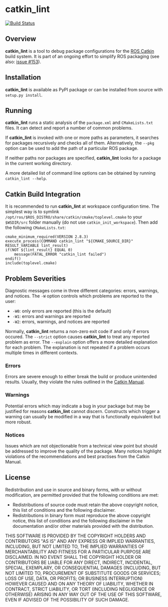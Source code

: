 
catkin\_lint
============

[![Build Status](https://travis-ci.org/fkie/catkin_lint.png?branch=bleeding-edge)](https://travis-ci.org/fkie/catkin_lint)

## Overview

**catkin\_lint** is a tool to debug package configurations for the
[ROS Catkin](https://github.com/ros/catkin) build system. It is part of
an ongoing effort to simplify ROS packaging
(see also: [issue #153](https://github.com/ros/catkin/issues/153)).

## Installation

**catkin\_lint** is available as PyPI package or can be installed from source
with `setup.py install`.

## Running

**catkin\_lint** runs a static analysis of the `package.xml` and
`CMakeLists.txt` files. It can detect and report a number of common
problems.

If **catkin\_lint** is invoked with one or more paths as parameters, it
searches for packages recursively and checks all of them. Alternatively, the
`--pkg` option can be used to add the path of a particular ROS package.

If neither paths nor packages are specified, **catkin\_lint** looks for a
package in the current working directory.

A more detailed list of command line options can be obtained by running
`catkin_lint --help`.

## Catkin Build Integration

It is recommended to run **catkin\_lint** at workspace configuration time.
The simplest way is to symlink `/opt/ros/$ROS_DISTRO/share/catkin/cmake/toplevel.cmake`
to your `$WSDIR/src` folder manually (do not use `catkin_init_workspace`).
Then add the following `CMakeLists.txt`:

    cmake_minimum_required(VERSION 2.8.3)
    execute_process(COMMAND catkin_lint "${CMAKE_SOURCE_DIR}" RESULT_VARIABLE lint_result)
    if(NOT ${lint_result} EQUAL 0)
        message(FATAL_ERROR "catkin_lint failed")
    endif()
    include(toplevel.cmake)

## Problem Severities

Diagnostic messages come in three different categories:
errors, warnings, and notices. The `-W` option controls which problems
are reported to the user:

- `-W0`: only errors are reported (this is the default)
- `-W1`: errors and warnings are reported
- `-W2`: errors, warnings, and notices are reported

Normally, **catkin\_lint** returns a non-zero exit code if and only
if errors occured. The `--strict` option causes **catkin\_lint** to
treat any reported problem as error. The `--explain` option offers
a more detailed explanation for each problem. The explanation is
not repeated if a problem occurs multiple times in different contexts.

### Errors

Errors are severe enough to either break the build or produce unintended
results. Usually, they violate the rules outlined in the
[Catkin Manual](http://docs.ros.org/api/catkin/html/).

### Warnings

Potential errors which may indicate a bug in your package but may be
justified for reasons **catkin\_lint** cannot discern. Constructs which
trigger a warning can usually be modified in a way that is functionally
equivalent but more robust.

### Notices

Issues which are not objectionable from a technical view point but
should  be addressed to improve the quality of the package. Many notices
highlight violations of the recommendations and best practises from the
Catkin Manual.

## License

Redistribution and use in source and binary forms, with or without
modification, are permitted provided that the following conditions
are met:

 * Redistributions of source code must retain the above copyright
   notice, this list of conditions and the following disclaimer.
 * Redistributions in binary form must reproduce the above copyright
   notice, this list of conditions and the following disclaimer in the
   documentation and/or other materials provided with the distribution.

THIS SOFTWARE IS PROVIDED BY THE COPYRIGHT HOLDERS AND CONTRIBUTORS "AS
IS" AND ANY EXPRESS OR IMPLIED WARRANTIES, INCLUDING, BUT NOT LIMITED
TO, THE IMPLIED WARRANTIES OF MERCHANTABILITY AND FITNESS FOR A
PARTICULAR PURPOSE ARE DISCLAIMED. IN NO EVENT SHALL THE COPYRIGHT
HOLDER OR CONTRIBUTORS BE LIABLE FOR ANY DIRECT, INDIRECT, INCIDENTAL,
SPECIAL, EXEMPLARY, OR CONSEQUENTIAL DAMAGES (INCLUDING, BUT NOT LIMITED
TO, PROCUREMENT OF SUBSTITUTE GOODS OR SERVICES; LOSS OF USE, DATA, OR
PROFITS; OR BUSINESS INTERRUPTION) HOWEVER CAUSED AND ON ANY THEORY OF
LIABILITY, WHETHER IN CONTRACT, STRICT LIABILITY, OR TORT (INCLUDING
NEGLIGENCE OR OTHERWISE) ARISING IN ANY WAY OUT OF THE USE OF THIS
SOFTWARE, EVEN IF ADVISED OF THE POSSIBILITY OF SUCH DAMAGE.

